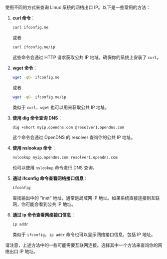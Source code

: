 使用不同的方式来查询 Linux 系统的网络出口 IP。以下是一些常用的方法：

1. **curl 命令**：

   ```bash
   curl ifconfig.me
   ```

   或者

   ```bash
   curl ifconfig.me/ip
   ```

   这些命令会通过 HTTP 请求获取公共 IP 地址。确保你的系统上安装了 `curl`。

2. **wget 命令**：

   ```bash
   wget -qO- ifconfig.me
   ```

   或者

   ```bash
   wget -qO- ifconfig.me/ip
   ```

   类似于 `curl`，`wget` 也可以用来获取公共 IP 地址。

3. **使用 dig 命令查询 DNS**：

   ```bash
   dig +short myip.opendns.com @resolver1.opendns.com
   ```

   这个命令会通过 OpenDNS 的 resolver 查询你的公共 IP 地址。

4. **使用 nslookup 命令**：

   ```bash
   nslookup myip.opendns.com resolver1.opendns.com
   ```

   也可以使用 `nslookup` 命令进行 DNS 查询。

5. **通过 ifconfig 命令查看网络接口信息**：

   ```bash
   ifconfig
   ```

   查找输出中的 "inet" 地址，通常是局域网 IP 地址。如果系统直接连接到互联网，你可能会看到公共 IP 地址。

6. **通过 ip 命令查看网络接口信息**：

   ```bash
   ip addr
   ```

   类似于 `ifconfig`，`ip addr` 命令也可以显示网络接口信息，包括 IP 地址。

请注意，上述方法中的一些可能需要互联网连接。选择其中一个方法来查询你的网络出口 IP 地址。